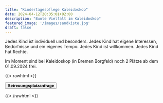 ```yaml
---
title: "Kindertagespflege Kaleidoskop"
date: 2024-04-12T20:35:01+02:00
description: "Bunte Vielfalt im Kaleidoskop"
featured_image: '/images/sandkiste.jpg'
draft: false
---
```


Jedes Kind ist individuell und besonders. Jedes Kind hat eigene Interessen, Bedürfnisse und ein eigenes Tempo. Jedes Kind ist willkommen. Jedes Kind hat Rechte.

Im Moment sind bei Kaleidoskop (in Bremen Borgfeld) noch 2 Plätze ab dem 01.09.2024 frei. 

{{< rawhtml >}}

<a href="mailto:info@kinder-kaleidoskop.de?subject=Betreuungsplatzanfrage bei Kaleidoskop">
<button class="ba b--moon-gray bg-light-gray br2 color-inherit dib f7 hover-bg-moon-gray link mt2 ph2 pv1"><strong>Betreuungsplatzanfrage</strong></button>
</a>

{{< /rawhtml >}}
